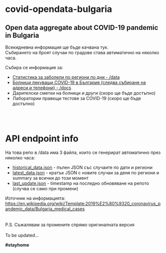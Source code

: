 # covid-opendata-bulgaria
Open data aggregate about COVID-19 pandemic in Bulgaria
---

Всекидневна информация ще бъде качвана тук.\
Събирането на броят случаи по градове става автиматично на няколко часа.
<br>

Събира се информация за:
* [Статистика за заболели по региони по дни - /data](/data "API endpoint")
* [Болници лекуващи COVID-19 в България (следва събиране на адреси и телефони) - /docs](/docs/%D0%A1%D0%BF%D0%B8%D1%81%D1%8A%D0%BA%20%D0%B1%D0%BE%D0%BB%D0%BD%D0%B8%D1%86%D0%B8%20COVID-19%20%D0%B2%20%D0%91%D1%8A%D0%BB%D0%B3%D0%B0%D1%80%D0%B8%D1%8F%20-%2027.03.2020%20revision%201.xlsx "Списък с болници")
* Дарителски сметки на болници и други (скоро ще бъде достъпно)
* Лаборатории правещи тестове за COVID-19 (скоро ще бъде достъпно)

<br><br>
# API endpoint info
На това репо в /data има 3 файла, които се генерират автоматично през няколко часа:
* [historical_data.json](/data/historical_data.json) - пълен JSON със случаите по дати и региони
* [latest_data.json](/data/latest_data.json) - кратък JSON с новите случаи за деня по региони и summary за всички до този момент
* [last_update.json](/data/latest_data.json) - timestamp на последно обновяване на репото (случва се само при промени)

Източник на информацията: https://en.wikipedia.org/wiki/Template:2019%E2%80%9320_coronavirus_pandemic_data/Bulgaria_medical_cases
<br><br><br>
P.S. Съжалявам за промените спрямо оригиналната версия
<br><br>
To be updated...

**#stayhome**
